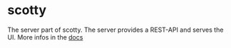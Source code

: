 # scotty

The server part of scotty. The server provides a REST-API and serves the UI. 
More infos in the [docs](../docs/content/guide.md)

